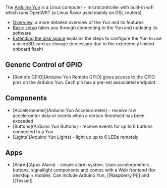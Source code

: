 <div class="topimage_container">
   <img class="topimage" src="../../static/img/iotcookbook/arduino_yun.jpg" alt="">   
</div>

The [Arduino Yun](http://www.arduino.cc/en/Main/ArduinoBoardYun?from=Main.ArduinoYUN) is a Linux computer + microcontroller with built-in wifi which runs OpenWRT (a Linux flavor used mainly on DSL routers).

* [Overview](Arduino-Yun-Overview): a more detailed overview of the Yun and its features
* [Basic setup](Arduino-Yun-Basic-Setup) takes you through connecting to the Yun and updating its software
* [Extending the disk space](Arduino-Yun-Expanding-Disk-Space) explains the steps to configure the Yun to use a microSD card as storage (necessary due to the exteremely limited onboard flash)

## Generic Control of GPIO

* [Remote GPIO](Arduino Yun Remote GPIO) gives access to the GPIO pins on the Arduino Yun. Each pin has a pre-set associated endpoint.

## Components

* [Accelerometer](Arduino Yun Accelerometer) - receive raw acceleromter data or events when a certain threshold has been exceeded
* [Buttons](Arduino Yun Buttons) - receive events for up to 6 buttons connected to a Yun
* [Lights](Arduino Yun Lights) - light up up to 6 LEDs remotely

## Apps

* [Alarm](Apps Alarm) - simple alarm system. Uses accelerometers, buttons, signallight components and comes with a Web frontend (for desktop + mobile). Can include Arduino Yun, [[Raspberry Pi]] and [[Tessel]]